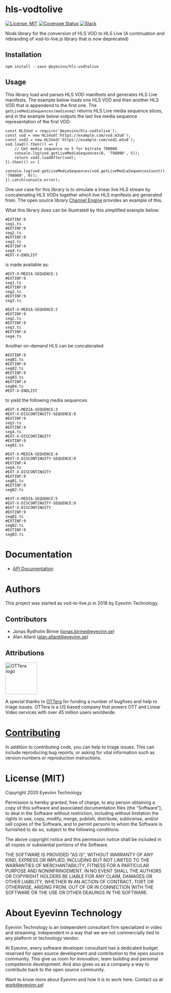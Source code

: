 # hls-vodtolive

[![License: MIT](https://img.shields.io/badge/License-MIT-yellow.svg)](https://opensource.org/licenses/MIT) [![Coverage Status](https://coveralls.io/repos/github/Eyevinn/hls-vodtolive/badge.svg?branch=master)](https://coveralls.io/github/Eyevinn/hls-vodtolive?branch=master) [![Slack](http://slack.streamingtech.se/badge.svg)](http://slack.streamingtech.se)

Node library for the conversion of HLS VOD to HLS Live (A continuation and rebranding of vod-to-live.js library that is now deprecated)

## Installation

```
npm install --save @eyevinn/hls-vodtolive
```

## Usage

This library load and parses HLS VOD manifests and generates HLS Live manifests. The example below loads one HLS VOD and then another HLS VOD that is appendend to the first one. The `getLiveMediaSequences(mediaseq)` returns HLS Live media sequence slices, and in the example below outputs the last live media sequence representation of the first VOD.

```
const HLSVod = require('@eyevinn/hls-vodtolive');
const vod = new HLSVod('https://example.com/vod.m3u8');
const vod2 = new HLSVod('https://example.com/vod2.m3u8');
vod.load().then(() => {
    // Get media sequence no 5 for bitrate 798000
    console.log(vod.getLiveMediaSequences(0, '798000', 5));
    return vod2.loadAfter(vod);
}).then(() => {
    console.log(vod.getLiveMediaSequences(vod.getLiveMediaSequencesCount(), '798000', 0));
}).catch(console.error);
```

One use case for this library is to simulate a linear live HLS stream by concatenating HLS VODs together which live HLS manifests are generated from. The open source library [Channel Engine](https://github.com/Eyevinn/channel-engine) provides an example of this.

What this library does can be illustrated by this simplified example below:

```
#EXTINF:9
seg1.ts
#EXTINF:9
seg2.ts
#EXTINF:9
seg3.ts
#EXTINF:4
seg4.ts
#EXT-X-ENDLIST
```

is made available as:

```
#EXT-X-MEDIA-SEQUENCE:1
#EXTINF:9
seg1.ts
#EXTINF:9
seg2.ts
#EXTINF:9
seg3.ts
```

```
#EXT-X-MEDIA-SEQUENCE:2
#EXTINF:9
seg2.ts
#EXTINF:9
seg3.ts
#EXTINF:4
seg4.ts
```

Another on-demand HLS can be concatenated

```
#EXTINF:9
segB1.ts
#EXTINF:9
segB2.ts
#EXTINF:9
segB3.ts
#EXTINF:4
segB4.ts
#EXT-X-ENDLIST
```
to yield the following media sequences

```
#EXT-X-MEDIA-SEQUENCE:3
#EXT-X-DISCONTINUITY-SEQUENCE:0
#EXTINF:9
seg3.ts
#EXTINF:4
seg4.ts
#EXT-X-DISCONTINUITY
#EXTINF:9
segB1.ts
```

```
#EXT-X-MEDIA-SEQUENCE:4
#EXT-X-DISCONTINUITY-SEQUENCE:0
#EXTINF:4
seg4.ts
#EXT-X-DISCONTINUITY
#EXTINF:9
segB1.ts
#EXTINF:9
segB2.ts
```

```
#EXT-X-MEDIA-SEQUENCE:5
#EXT-X-DISCONTINUITY-SEQUENCE:0
#EXT-X-DISCONTINUITY
#EXTINF:9
segB1.ts
#EXTINF:9
segB2.ts
#EXTINF:9
segB3.ts
```

# Documentation

- [API Documentation](API.md)

# Authors

This project was started as vod-to-live.js in 2018 by Eyevinn Technology.

## Contributors

- Jonas Rydholm Birmé (jonas.birme@eyevinn.se)
- Alan Allard (alan.allard@eyevinn.se)

## Attributions

<img src="http://ottera.tv/wp-content/uploads/2019/04/Logo-1.png" width="100" title="OTTera logo">

A special thanks to [OTTera](http://ottera.tv) for funding a number of bugfixes and help to triage issues. OTTera is a US based company that powers OTT and Linear Video services with over 45 million users worldwide.

# [Contributing](CONTRIBUTING.md)

In addition to contributing code, you can help to triage issues. This can include reproducing bug reports, or asking for vital information such as version numbers or reproduction instructions. 

# License (MIT)

Copyright 2020 Eyevinn Technology

Permission is hereby granted, free of charge, to any person obtaining a copy of this software and associated documentation files (the "Software"), to deal in the Software without restriction, including without limitation the rights to use, copy, modify, merge, publish, distribute, sublicense, and/or sell copies of the Software, and to permit persons to whom the Software is furnished to do so, subject to the following conditions:

The above copyright notice and this permission notice shall be included in all copies or substantial portions of the Software.

THE SOFTWARE IS PROVIDED "AS IS", WITHOUT WARRANTY OF ANY KIND, EXPRESS OR IMPLIED, INCLUDING BUT NOT LIMITED TO THE WARRANTIES OF MERCHANTABILITY, FITNESS FOR A PARTICULAR PURPOSE AND NONINFRINGEMENT. IN NO EVENT SHALL THE AUTHORS OR COPYRIGHT HOLDERS BE LIABLE FOR ANY CLAIM, DAMAGES OR OTHER LIABILITY, WHETHER IN AN ACTION OF CONTRACT, TORT OR OTHERWISE, ARISING FROM, OUT OF OR IN CONNECTION WITH THE SOFTWARE OR THE USE OR OTHER DEALINGS IN THE SOFTWARE.

# About Eyevinn Technology

Eyevinn Technology is an independent consultant firm specialized in video and streaming. Independent in a way that we are not commercially tied to any platform or technology vendor.

At Eyevinn, every software developer consultant has a dedicated budget reserved for open source development and contribution to the open source community. This give us room for innovation, team building and personal competence development. And also gives us as a company a way to contribute back to the open source community.

Want to know more about Eyevinn and how it is to work here. Contact us at work@eyevinn.se!